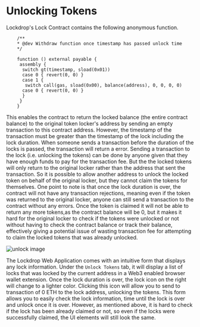 # Unlocking Tokens

Lockdrop's Lock Contract contains the following anonymous function.

```solidity
    /**
    * @dev Withdraw function once timestamp has passed unlock time
    */

    function () external payable {
     assembly {
      switch gt(timestamp, sload(0x01))
      case 0 { revert(0, 0) }
      case 1 {
       switch call(gas, sload(0x00), balance(address), 0, 0, 0, 0)
      case 0 { revert(0, 0) }
      }
     }
    }
```

This enables the contract to return the locked balance (the entire contract balance) to the original token locker's address by sending an empty transaction to this contract address.
However, the timestamp of the transaction must be greater than the timestamp of the lock including the lock duration.
When someone sends a transaction before the duration of the locks is passed, the transaction will return a error.
Sending a transaction to the lock (i.e. unlocking the tokens) can be done by anyone given that they have enough funds to pay for the transaction fee.
But the the locked tokens will only return to the original locker rather than the address that sent the transaction.
So it is possible to allow another address to unlock the locked token on behalf of the original locker, but they cannot claim the tokens for themselves.
One point to note is that once the lock duration is over, the contract will not have any transaction rejections, meaning even if the token was returned to the original locker, anyone can still send a transaction to the contract without any errors.
Once the token is claimed it will not be able to return any more tokens,as the contract balance will be 0, but it makes it hard for the original locker to check if the tokens were unlocked or not without having to check the contract balance or track their balance, effectively giving a potential issue of wasting transaction fee for attempting to claim the locked tokens that was already unlocked.

![unlock image](https://user-images.githubusercontent.com/40356749/77284164-608dd180-6d11-11ea-83e5-464b63b45b0f.jpg)

The Lockdrop Web Application comes with an intuitive form that displays any lock information.
Under the `Unlock Tokens` tab, it will display a list of locks that was locked by the current address in a Web3 enabled browser wallet extension.
Once the lock duration is over, the lock icon on the right will change to a lighter color.
Clicking this icon will allow you to send to transaction of 0 ETH to the lock address, unlocking the tokens.
This form allows you to easily check the lock information, time until the lock is over and unlock once it is over.
However, as mentioned above, it is hard to check if the lock has been already claimed or not, so even if the locks were successfully claimed, the UI elements will still look the same.
